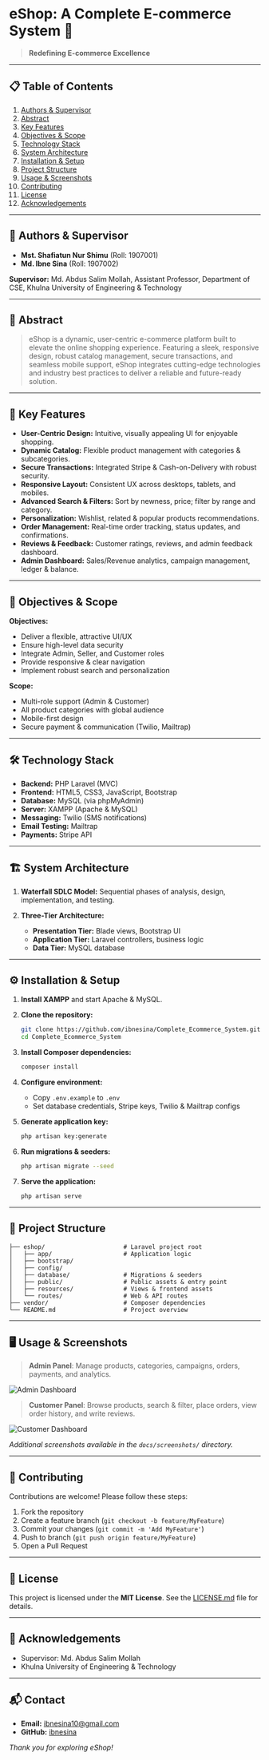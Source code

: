 # eShop: A Complete E-commerce System 🚀

> **Redefining E-commerce Excellence**

<!-- ![Project Banner](https://via.placeholder.com/800x200?text=eShop+E-commerce+Platform) -->

---

## 📋 Table of Contents

1. [Authors & Supervisor](#authors--supervisor)
2. [Abstract](#abstract)
3. [Key Features](#key-features)
4. [Objectives & Scope](#objectives--scope)
5. [Technology Stack](#technology-stack)
6. [System Architecture](#system-architecture)
7. [Installation & Setup](#installation--setup)
8. [Project Structure](#project-structure)
9. [Usage & Screenshots](#usage--screenshots)
10. [Contributing](#contributing)
11. [License](#license)
12. [Acknowledgements](#acknowledgements)

---

## 👥 Authors & Supervisor

* **Mst. Shafiatun Nur Shimu** (Roll: 1907001)
* **Md. Ibne Sina** (Roll: 1907002)

**Supervisor:** Md. Abdus Salim Mollah, Assistant Professor,
Department of CSE, Khulna University of Engineering & Technology

---

## 📝 Abstract

> eShop is a dynamic, user-centric e-commerce platform built to elevate the online shopping experience. Featuring a sleek, responsive design, robust catalog management, secure transactions, and seamless mobile support, eShop integrates cutting-edge technologies and industry best practices to deliver a reliable and future-ready solution.

---

## 🚀 Key Features

* **User-Centric Design:** Intuitive, visually appealing UI for enjoyable shopping.
* **Dynamic Catalog:** Flexible product management with categories & subcategories.
* **Secure Transactions:** Integrated Stripe & Cash-on-Delivery with robust security.
* **Responsive Layout:** Consistent UX across desktops, tablets, and mobiles.
* **Advanced Search & Filters:** Sort by newness, price; filter by range and category.
* **Personalization:** Wishlist, related & popular products recommendations.
* **Order Management:** Real-time order tracking, status updates, and confirmations.
* **Reviews & Feedback:** Customer ratings, reviews, and admin feedback dashboard.
* **Admin Dashboard:** Sales/Revenue analytics, campaign management, ledger & balance.

---

## 🎯 Objectives & Scope

**Objectives:**

* Deliver a flexible, attractive UI/UX
* Ensure high-level data security
* Integrate Admin, Seller, and Customer roles
* Provide responsive & clear navigation
* Implement robust search and personalization

**Scope:**

* Multi-role support (Admin & Customer)
* All product categories with global audience
* Mobile-first design
* Secure payment & communication (Twilio, Mailtrap)

---

## 🛠️ Technology Stack

* **Backend:** PHP Laravel (MVC)
* **Frontend:** HTML5, CSS3, JavaScript, Bootstrap
* **Database:** MySQL (via phpMyAdmin)
* **Server:** XAMPP (Apache & MySQL)
* **Messaging:** Twilio (SMS notifications)
* **Email Testing:** Mailtrap
* **Payments:** Stripe API

---

## 🏗️ System Architecture

1. **Waterfall SDLC Model:** Sequential phases of analysis, design, implementation, and testing.
2. **Three-Tier Architecture:**

   * **Presentation Tier:** Blade views, Bootstrap UI
   * **Application Tier:** Laravel controllers, business logic
   * **Data Tier:** MySQL database

---

## ⚙️ Installation & Setup

1. **Install XAMPP** and start Apache & MySQL.
2. **Clone the repository:**

   ```bash
   git clone https://github.com/ibnesina/Complete_Ecommerce_System.git
   cd Complete_Ecommerce_System
   ```
3. **Install Composer dependencies:**

   ```bash
   composer install
   ```
4. **Configure environment:**

   * Copy `.env.example` to `.env`
   * Set database credentials, Stripe keys, Twilio & Mailtrap configs
5. **Generate application key:**

   ```bash
   php artisan key:generate
   ```
6. **Run migrations & seeders:**

   ```bash
   php artisan migrate --seed
   ```
7. **Serve the application:**

   ```bash
   php artisan serve
   ```

---

## 📂 Project Structure

```
├── eshop/                      # Laravel project root
│   ├── app/                    # Application logic
│   ├── bootstrap/
│   ├── config/
│   ├── database/               # Migrations & seeders
│   ├── public/                 # Public assets & entry point
│   ├── resources/              # Views & frontend assets
│   └── routes/                 # Web & API routes
├── vendor/                     # Composer dependencies
└── README.md                   # Project overview
```

---

## 🖥️ Usage & Screenshots

> **Admin Panel**: Manage products, categories, campaigns, orders, payments, and analytics.

![Admin Dashboard](https://via.placeholder.com/800x450?text=Admin+Dashboard)

> **Customer Panel**: Browse products, search & filter, place orders, view order history, and write reviews.

![Customer Dashboard](https://via.placeholder.com/800x450?text=Customer+Dashboard)

*Additional screenshots available in the `docs/screenshots/` directory.*

---

## 🤝 Contributing

Contributions are welcome! Please follow these steps:

1. Fork the repository
2. Create a feature branch (`git checkout -b feature/MyFeature`)
3. Commit your changes (`git commit -m 'Add MyFeature'`)
4. Push to branch (`git push origin feature/MyFeature`)
5. Open a Pull Request

---

## 📄 License

This project is licensed under the **MIT License**. See the [LICENSE.md](LICENSE.md) file for details.

---

## 🎉 Acknowledgements

* Supervisor: Md. Abdus Salim Mollah
* Khulna University of Engineering & Technology

---

## 📬 Contact

* **Email:** [ibnesina10@gmail.com](mailto:ibnesina10@gmail.com)
* **GitHub:** [ibnesina](https://github.com/ibnesina)

*Thank you for exploring eShop!*
